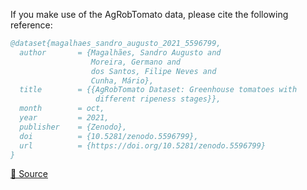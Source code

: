 If you make use of the AgRobTomato data, please cite the following reference:

```bibtex
@dataset{magalhaes_sandro_augusto_2021_5596799,
  author       = {Magalhães, Sandro Augusto and
                  Moreira, Germano and
                  dos Santos, Filipe Neves and
                  Cunha, Mário},
  title        = {{AgRobTomato Dataset: Greenhouse tomatoes with
                   different ripeness stages}},
  month        = oct,
  year         = 2021,
  publisher    = {Zenodo},
  doi          = {10.5281/zenodo.5596799},
  url          = {https://doi.org/10.5281/zenodo.5596799}
}
```

[🔗 Source](http://doi.org/10.3390/agronomy12020356)
